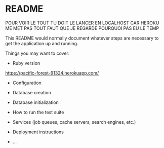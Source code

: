 # README

POUR VOIR LE TOUT TU DOIT LE LANCER EN LOCALHOST CAR HEROKU ME MET PAS TOUT FAUT QUE JE REGARDE POURQUOI PAS EU LE TEMP






This README would normally document whatever steps are necessary to get the
application up and running.

Things you may want to cover:

* Ruby version

https://pacific-forest-91324.herokuapp.com/

* Configuration

* Database creation

* Database initialization

* How to run the test suite

* Services (job queues, cache servers, search engines, etc.)

* Deployment instructions

* ...
